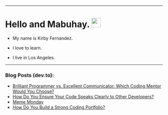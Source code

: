 
<img src="https://komarev.com/ghpvc/?username=kirbygit&style=flat-square&color=blue" alt=""/>

---
<h1>
  Hello and Mabuhay.
  <img src="https://media.giphy.com/media/hvRJCLFzcasrR4ia7z/giphy.gif" width="30px"/>
</h1>

- My name is Kirby Fernandez.

- I love to learn.

- I live in Los Angeles.

---

### Blog Posts (dev.to):
<!-- BLOG-POST-LIST:START -->
- [Brilliant Programmer vs. Excellent Communicator: Which Coding Mentor Would You Choose?](https://dev.to/codenewbieteam/brilliant-programmer-vs-excellent-communicator-which-coding-mentor-would-you-choose-43d3)
- [How Do You Ensure Your Code Speaks Clearly to Other Developers?](https://dev.to/codenewbieteam/how-do-you-ensure-your-code-speaks-clearly-to-other-developers-bnh)
- [Meme Monday](https://dev.to/ben/meme-monday-14lj)
- [How Do You Build a Strong Coding Portfolio?](https://dev.to/codenewbieteam/how-do-you-build-a-strong-coding-portfolio-2778)
<!-- BLOG-POST-LIST:END -->
